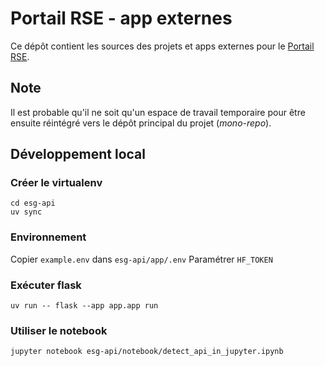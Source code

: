 # Portail RSE - app externes

Ce dépôt contient les sources des projets et apps externes pour le [Portail RSE](https://github.com/betagouv/portail-rse).


## Note

Il est probable qu'il ne soit qu'un espace de travail temporaire pour être ensuite réintégré vers le dépôt principal du projet (_mono-repo_).


## Développement local

### Créer le virtualenv

```
cd esg-api
uv sync
```

### Environnement

Copier `example.env` dans `esg-api/app/.env`
Paramétrer `HF_TOKEN`

### Exécuter flask

```
uv run -- flask --app app.app run
```

### Utiliser le notebook

```
jupyter notebook esg-api/notebook/detect_api_in_jupyter.ipynb
```